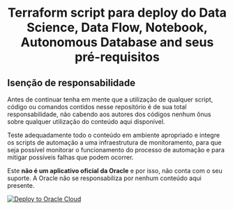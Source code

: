 # <center>Terraform script para deploy do Data Science, Data Flow, Notebook, Autonomous Database and seus pré-requisitos</center>

## Isenção de responsabilidade
Antes de continuar tenha em mente que a utilização de qualquer script, código ou comandos contidos nesse repositório é de sua total responsabilidade, não cabendo aos autores dos códigos nenhum ônus sobre qualquer utilização do conteúdo aqui disponível.

Teste adequadamente todo o conteúdo em ambiente apropriado e integre os scripts de automação a uma infraestrutura de monitoramento, para que seja possível monitorar o funcionamento do processo de automação e para mitigar possíveis falhas que podem ocorrer.

Este **não é um aplicativo oficial da Oracle** e por isso, não conta com o seu suporte. A Oracle não se responsabiliza por nenhum conteúdo aqui presente.

[![Deploy to Oracle Cloud](https://oci-resourcemanager-plugin.plugins.oci.oraclecloud.com/latest/deploy-to-oracle-cloud.svg)](https://cloud.oracle.com/resourcemanager/stacks/create?region=home&zipUrl=https://github.com/wuilber002/oci-data-science/archive/v1.0.0.zip)
